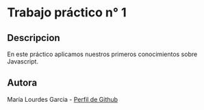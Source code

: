 # Trabajo práctico n° 1
## Descripcion
En este práctico aplicamos nuestros primeros conocimientos sobre Javascript.

## Autora
María Lourdes Garcia - [Perfil de Github](https://github.com/lourdesgarciafyl)
